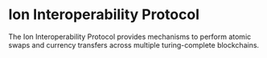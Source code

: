 # Ion Interoperability Protocol

The Ion Interoperability Protocol provides mechanisms to perform atomic swaps and currency transfers
across multiple turing-complete blockchains.
